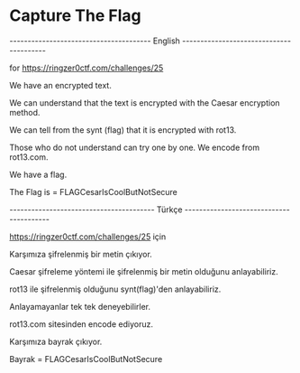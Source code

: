 # Capture The Flag


--------------------------------------- English ----------------------------------------

for https://ringzer0ctf.com/challenges/25

We have an encrypted text.

We can understand that the text is encrypted with the Caesar encryption method.

We can tell from the synt (flag) that it is encrypted with rot13.

Those who do not understand can try one by one. We encode from rot13.com.

We have a flag.

The Flag is = FLAGCesarIsCoolButNotSecure

---------------------------------------- Türkçe ----------------------------------------

https://ringzer0ctf.com/challenges/25 için

Karşımıza şifrelenmiş bir metin çıkıyor.

Caesar şifreleme yöntemi ile şifrelenmiş bir metin olduğunu anlayabiliriz.

rot13 ile şifrelenmiş olduğunu synt(flag)'den anlayabiliriz.

Anlayamayanlar tek tek deneyebilirler.

rot13.com sitesinden encode ediyoruz. 

Karşımıza bayrak çıkıyor.

Bayrak = FLAGCesarIsCoolButNotSecure

